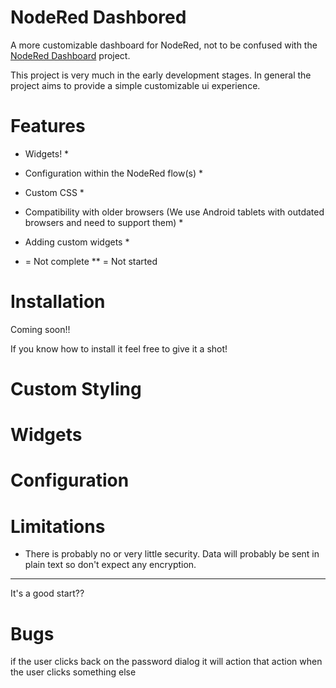 # NodeRed Dashbored
A more customizable dashboard for NodeRed, not to be confused with the [NodeRed Dashboard](https://github.com/node-red/node-red-dashboard) project.

This project is very much in the early development stages. In general the project aims to provide a simple customizable ui experience.

# Features
* Widgets! *
* Configuration within the NodeRed flow(s) *
* Custom CSS *
* Compatibility with older browsers (We use Android tablets with outdated browsers and need to support them) *
* Adding custom widgets *

* = Not complete
** = Not started

# Installation
Coming soon!! 

If you know how to install it feel free to give it a shot!

# Custom Styling

# Widgets

# Configuration

# Limitations
* There is probably no or very little security. Data will probably be sent in plain text so don't expect any encryption.

----
It's a good start??

# Bugs
if the user clicks back on the password dialog it will action that action when the user clicks something else